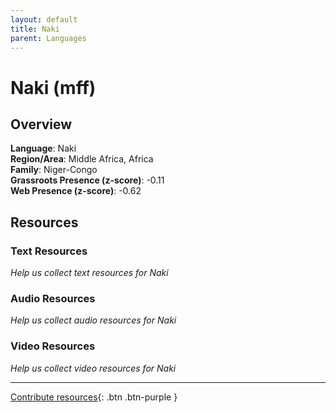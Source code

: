 ```yaml
---
layout: default
title: Naki
parent: Languages
---
```


# Naki (mff)

## Overview

**Language**: Naki  
**Region/Area**: Middle Africa, Africa  
**Family**: Niger-Congo  
**Grassroots Presence (z-score)**: -0.11  
**Web Presence (z-score)**: -0.62  

## Resources

### Text Resources
*Help us collect text resources for Naki*

### Audio Resources
*Help us collect audio resources for Naki*

### Video Resources
*Help us collect video resources for Naki*

---

[Contribute resources](https://forms.office.com/e/1SfLJx3u1r){: .btn .btn-purple }

